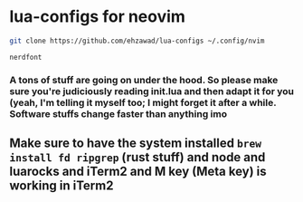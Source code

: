 # lua-configs for neovim

```bash
git clone https://github.com/ehzawad/lua-configs ~/.config/nvim
```

`nerdfont`


### A tons of stuff are going on under the hood. So please make sure you're judiciously reading init.lua and then adapt it for you (yeah, I'm telling it myself too; I might forget it after a while. Software stuffs change faster than anything imo


## Make sure to have the system installed `brew install fd ripgrep` (rust stuff) and node and luarocks and iTerm2 and M key (Meta key) is working in iTerm2
